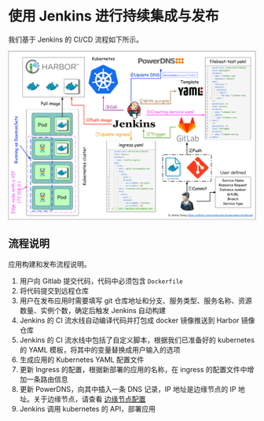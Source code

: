 # 使用 Jenkins 进行持续集成与发布

我们基于 Jenkins 的 CI/CD 流程如下所示。

![基于 Jenkins 的持续集成与发布](../images/kubernetes-jenkins-ci-cd.png)

## 流程说明

应用构建和发布流程说明。

1. 用户向 Gitlab 提交代码，代码中必须包含 `Dockerfile`
2. 将代码提交到远程仓库
3. 用户在发布应用时需要填写 git 仓库地址和分支、服务类型、服务名称、资源数量、实例个数，确定后触发 Jenkins 自动构建
4. Jenkins 的 CI 流水线自动编译代码并打包成 docker 镜像推送到 Harbor 镜像仓库
5. Jenkins 的 CI 流水线中包括了自定义脚本，根据我们已准备好的 kubernetes 的 YAML 模板，将其中的变量替换成用户输入的选项
6. 生成应用的 Kubernetes YAML 配置文件
7. 更新 Ingress 的配置，根据新部署的应用的名称，在 ingress 的配置文件中增加一条路由信息
8. 更新 PowerDNS，向其中插入一条 DNS 记录，IP 地址是边缘节点的 IP 地址。关于边缘节点，请查看 [边缘节点配置](edge-node-configuration.md)
9. Jenkins 调用 kubernetes 的 API，部署应用